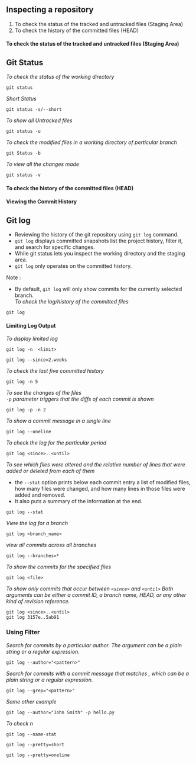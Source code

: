 ## Inspecting a repository
1. To check the status of the tracked and untracked files (Staging Area)
2. To check the history of the committed files (HEAD)

#### To check the status of the tracked and untracked files (Staging Area)  
## Git Status
_To check the status of the working directory_
```
git status
```
_Short Status_
```
git status -s/--short
```
_To show all Untracked files_
```
git status -u
```
_To check the modified files in a working directory of perticular branch_
```
git Status -b
```
_To view all the changes made_
```
git status -v
```
#### To check the history of the committed files (HEAD)
#### Viewing the Commit History
## Git log
- Reviewing the history of the git repository using `git log` command.
- `git log` displays committed snapshots
list the project history, filter it, and search for specific changes.
- While git status lets you inspect the working directory and the staging area.
- `git log` only operates on the committed history.

Note :
- By default, `git log` will only show commits for the currently selected branch.  
_To check the log/history of the committed files_
```
git log
```
#### Limiting Log Output
_To display limited log_
```
git log -n  <limit>
```
```
git log --since=2.weeks
```
_To check the last five committed history_
```
git log -n 5
```
_To see the changes of the files_  
_`-p` parameter triggers that the diffs of each commit is shown_
```
git log -p -n 2
```
_To show a commit message in a single line_
```
git log --oneline
```
_To check the log for the particular period_
```
git log <since>..<until>
```
_To see  which files were altered and the relative number of lines
that were added or deleted from each of them_
- the `--stat` option prints below each commit entry a list of modified files, how many files were changed, and how many lines in those files were added and removed.
- It also puts a summary of the information at the end.

```
git log --stat
```
_View the log for a branch_
```
git log <branch_name>
```
_view all commits across all branches_
```
git log --branches=*
```
_To show the commits for the specified files_
```
git log <file>
```
_To show only commits that occur between `<since>` and `<until>`_
_Both arguments can be either a commit ID, a branch name, HEAD, or any other kind of revision reference._
```
git log <since>..<until>
git log 3157e..5ab91
```
### Using Filter
_Search for commits by a particular author. The <pattern> argument can be a plain string or a regular expression._
```
git log --author="<pattern>"
```
_Search for commits with a commit message that matches <pattern>, which can be a plain string or a regular expression._
```
git log --grep="<pattern>"
```
_Some other example_
```
git log --author="John Smith" -p hello.py
```

_To check n_
```
git log --name-stat
```

```
git log --pretty=short
```

```
git log --pretty=oneline
```
